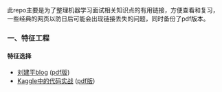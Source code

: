 此repo主要是为了整理机器学习面试相关知识点的有用链接，方便查看和复习，一些经典的网页以防日后可能会出现链接丢失的问题，同时备份了pdf版本。

### 一、特征工程
#### 特征选择
- [刘建平blog](https://www.cnblogs.com/pinard/p/9032759.html) ([pdf版](https://github.com/wangyuGithub01/Machine_Learning_Notes/blob/master/pdf/feature_selection.pdf))
- [Kaggle中的代码实战](https://www.kaggle.com/willkoehrsen/introduction-to-feature-selection) ([pdf版](https://github.com/wangyuGithub01/Machine_Learning_Notes/blob/master/pdf/feature_selection_kaggle.pdf))
